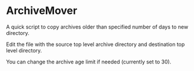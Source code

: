 # ArchiveMover
A quick script to copy archives older than specified number of days to new directory.


Edit the file with the source top level archive directory and destination top level directory.  

You can change the archive age limit if needed (currently set to 30).
